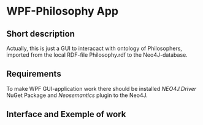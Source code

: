 # WPF-Philosophy App
## Short description
Actually, this is just a GUI to interacact with ontology of Philosophers, imported from the local RDF-file Philosophy.rdf to the Neo4J-database.

## Requirements
To make WPF GUI-application work there should be installed _NEO4J.Driver_ NuGet Package and _Neosemantics_ plugin to the Neo4J.

## Interface and Exemple of work
